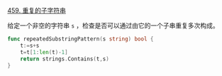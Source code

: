[459. 重复的子字符串](https://leetcode.cn/problems/repeated-substring-pattern/)

给定一个非空的字符串 `s` ，检查是否可以通过由它的一个子串重复多次构成。

```go
func repeatedSubstringPattern(s string) bool {
    t:=s+s
    t=t[1:len(t)-1]
    return strings.Contains(t,s)
}
```